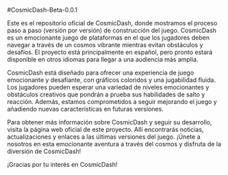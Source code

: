 #CosmicDash-Beta-0.0.1


Este es el repositorio oficial de CosmicDash, donde mostramos el proceso paso a paso (versión por versión) de construcción del juego. CosmicDash es un emocionante juego de plataformas en el que los jugadores deben navegar a través de un cosmos vibrante mientras evitan obstáculos y desafíos. El proyecto está principalmente en español, pero pronto estará disponible en otros idiomas para llegar a una audiencia más amplia.

CosmicDash está diseñado para ofrecer una experiencia de juego emocionante y desafiante, con gráficos coloridos y una jugabilidad fluida. Los jugadores pueden esperar una variedad de niveles emocionantes y obstáculos creativos que pondrán a prueba sus habilidades de salto y reacción. Además, estamos comprometidos a seguir mejorando el juego y añadiendo nuevas características en futuras versiones.

Para obtener más información sobre CosmicDash y seguir su desarrollo, visita la página web oficial de este proyecto. Allí encontrarás noticias, actualizaciones y enlaces a las últimas versiones del juego. ¡Únete a nosotros en esta emocionante aventura a través del cosmos y disfruta de la diversión de CosmicDash!

¡Gracias por tu interés en CosmicDash!






